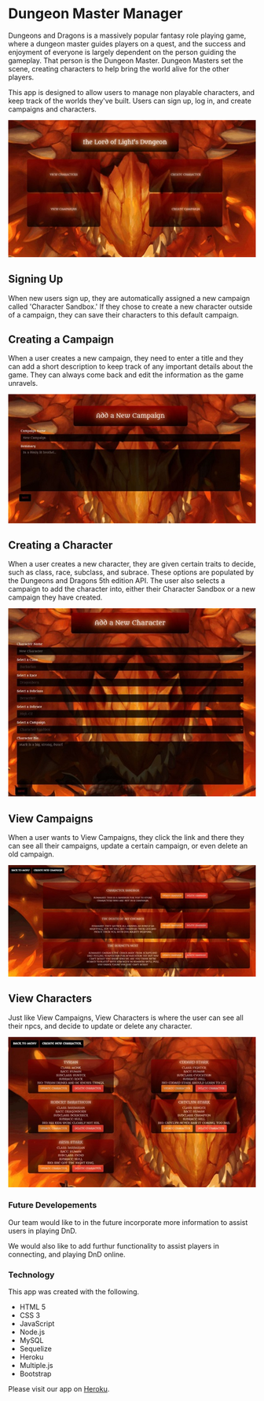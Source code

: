 # Dungeon Master Manager
Dungeons and Dragons is a massively popular fantasy role playing game, where a dungeon master guides players on a quest, and the success and enjoyment of everyone is largely dependent on the person guiding the gameplay. That person is the Dungeon Master. Dungeon Masters set the scene, creating characters to help bring the world alive for the other players. 

This app is designed to allow users to manage non playable characters, and keep track of the worlds they've built. Users can sign up, log in, and create campaigns and characters. 

![The Member's page](images/memberspage.JPG) 

## Signing Up
When new users sign up, they are automatically assigned a new campaign called 'Character Sandbox.' If they chose to create a new character outside of a campaign, they can save their characters to this default campaign. 

## Creating a Campaign

When a user creates a new campaign, they need to enter a title and they can add a short description to keep track of any important details about the game. They can always come back and edit the information as the game unravels. 

![Creating a Campaign](images/createcampaign.JPG)

## Creating a Character

When a user creates a new character, they are given certain traits to decide, such as class, race, subclass, and subrace. These options are populated by the Dungeons and Dragons 5th edition API. The user also selects a campaign to add the character into, either their Character Sandbox or a new campaign they have created. 

![Creating a character](images/addacharacter.JPG)

## View Campaigns

When a user wants to View Campaigns, they click the link and there they can see all their campaigns, update a certain campaign, or even delete an old campaign. 

![View Campaigns](images/viewcampaigns.JPG)

## View Characters

Just like View Campaigns, View Characters is where the user can see all their npcs, and decide to update or delete any character. 

![View Characters](images/viewcharacters.JPG)

### Future Developements

Our team would like to in the future incorporate more information to assist users in playing DnD. 

We would also like to add furthur functionality to assist players in connecting, and playing DnD online. 

### Technology

This app was created with the following. 

- HTML 5
- CSS 3
- JavaScript
- Node.js
- MySQL
- Sequelize
- Heroku
- Multiple.js
- Bootstrap

Please visit our app on [Heroku](https://serene-lowlands-40117.herokuapp.com/). 




